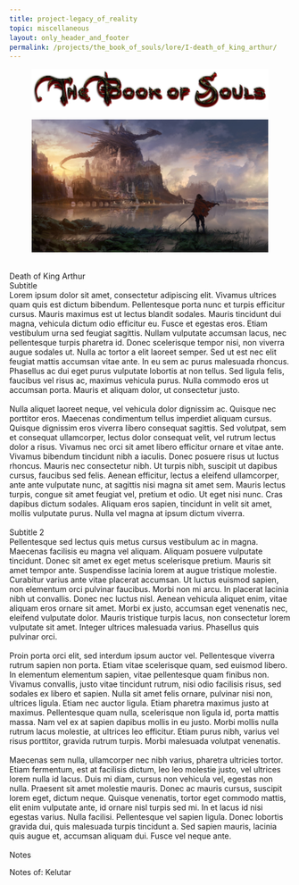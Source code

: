 ```yaml
---
title: project-legacy_of_reality
topic: miscellaneous
layout: only_header_and_footer
permalink: /projects/the_book_of_souls/lore/I-death_of_king_arthur/
---
```



<div class="section" id="about">
  <div class="container">
    <div class="h1 text-center mb-4 title" style="text-align: left;">
      <figure class="cc-effect">
        <img src="/assets/images/project-legacy_of_reality-name.jpg" alt="Image"/>
      </figure>  
    </div>
    <div class="cc-porfolio-image img-raised" data-aos="fade-up" data-aos-anchor-placement="top-bottom">
      <figure class="cc-effect">
        <img src="/assets/images/project-legacy_of_reality-title.jpg" alt="Image"/>
      </figure>
    </div>
    <div class="section" id="about">
      <div class="container">
        <div class="card" data-aos="fade-up" data-aos-offset="10">
        <br>
        <div class="h1 text-center mb-4 title">
          Death of King Arthur
        </div>
        <div>
          <div class="col-lg-12">
            <div class="h4 mt-0 title">Subtitle</div>
            Lorem ipsum dolor sit amet, consectetur adipiscing elit. Vivamus ultrices quam quis est dictum bibendum. Pellentesque porta nunc et turpis efficitur cursus. Mauris maximus est ut lectus blandit sodales. Mauris tincidunt dui magna, vehicula dictum odio efficitur eu. Fusce et egestas eros. Etiam vestibulum urna sed feugiat sagittis. Nullam vulputate accumsan lacus, nec pellentesque turpis pharetra id. Donec scelerisque tempor nisi, non viverra augue sodales ut. Nulla ac tortor a elit laoreet semper. Sed ut est nec elit feugiat mattis accumsan vitae ante. In eu sem ac purus malesuada rhoncus. Phasellus ac dui eget purus vulputate lobortis at non tellus. Sed ligula felis, faucibus vel risus ac, maximus vehicula purus. Nulla commodo eros ut accumsan porta. Mauris et aliquam dolor, ut consectetur justo.
            <br><br>
            Nulla aliquet laoreet neque, vel vehicula dolor dignissim ac. Quisque nec porttitor eros. Maecenas condimentum tellus imperdiet aliquam cursus. Quisque dignissim eros viverra libero consequat sagittis. Sed volutpat, sem et consequat ullamcorper, lectus dolor consequat velit, vel rutrum lectus dolor a risus. Vivamus nec orci sit amet libero efficitur ornare et vitae ante. Vivamus bibendum tincidunt nibh a iaculis. Donec posuere risus ut luctus rhoncus. Mauris nec consectetur nibh. Ut turpis nibh, suscipit ut dapibus cursus, faucibus sed felis. Aenean efficitur, lectus a eleifend ullamcorper, ante ante vulputate nunc, at sagittis nisi magna sit amet sem. Mauris lectus turpis, congue sit amet feugiat vel, pretium et odio. Ut eget nisi nunc. Cras dapibus dictum sodales. Aliquam eros sapien, tincidunt in velit sit amet, mollis vulputate purus. Nulla vel magna at ipsum dictum viverra.
            <br><br>
            <div class="h4 mt-0 title">Subtitle 2</div>
            Pellentesque sed lectus quis metus cursus vestibulum ac in magna. Maecenas facilisis eu magna vel aliquam. Aliquam posuere vulputate tincidunt. Donec sit amet ex eget metus scelerisque pretium. Mauris sit amet tempor ante. Suspendisse lacinia lorem at augue tristique molestie. Curabitur varius ante vitae placerat accumsan. Ut luctus euismod sapien, non elementum orci pulvinar faucibus. Morbi non mi arcu. In placerat lacinia nibh ut convallis. Donec nec luctus nisl. Aenean vehicula aliquet enim, vitae aliquam eros ornare sit amet. Morbi ex justo, accumsan eget venenatis nec, eleifend vulputate dolor. Mauris tristique turpis lacus, non consectetur lorem vulputate sit amet. Integer ultrices malesuada varius. Phasellus quis pulvinar orci.
            <br><br>
            Proin porta orci elit, sed interdum ipsum auctor vel. Pellentesque viverra rutrum sapien non porta. Etiam vitae scelerisque quam, sed euismod libero. In elementum elementum sapien, vitae pellentesque quam finibus non. Vivamus convallis, justo vitae tincidunt rutrum, nisi odio facilisis risus, sed sodales ex libero et sapien. Nulla sit amet felis ornare, pulvinar nisi non, ultrices ligula. Etiam nec auctor ligula. Etiam pharetra maximus justo at maximus. Pellentesque quam nulla, scelerisque non ligula id, porta mattis massa. Nam vel ex at sapien dapibus mollis in eu justo. Morbi mollis nulla rutrum lacus molestie, at ultrices leo efficitur. Etiam purus nibh, varius vel risus porttitor, gravida rutrum turpis. Morbi malesuada volutpat venenatis.
            <br><br>
            Maecenas sem nulla, ullamcorper nec nibh varius, pharetra ultricies tortor. Etiam fermentum, est at facilisis dictum, leo leo molestie justo, vel ultrices lorem nulla id lacus. Duis mi diam, cursus non vehicula vel, egestas non nulla. Praesent sit amet molestie mauris. Donec ac mauris cursus, suscipit lorem eget, dictum neque. Quisque venenatis, tortor eget commodo mattis, elit enim vulputate ante, id ornare nisl turpis sed mi. In et lacus id nisi egestas varius. Nulla facilisi. Pellentesque vel sapien ligula. Donec lobortis gravida dui, quis malesuada turpis tincidunt a. Sed sapien mauris, lacinia quis augue et, accumsan aliquam dui. Fusce vel neque ante. 
            <br><br>
          </div>
      </div>
    </div>    
    <div class="h3 text-left mb-4 title">
      Notes
    </div>
    <div>
      <p>Notes of: Kelutar</p>
    </div>  
  </div>
</div>
